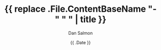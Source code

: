 ---
author: "Dan Salmon"
type: "post"
date: '{{ .Date }}'
title: '{{ replace .File.ContentBaseName "-" " " | title }}'
description: ""
tags: []
---